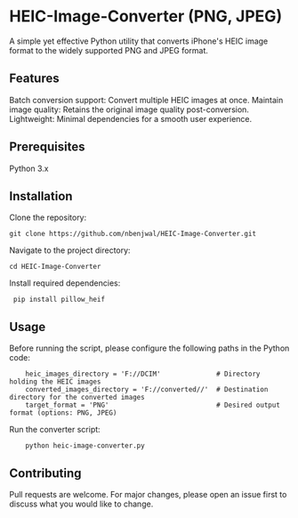 # HEIC-Image-Converter (PNG, JPEG)
A simple yet effective Python utility that converts iPhone's HEIC image format to the widely supported PNG and JPEG format.

## Features
Batch conversion support: Convert multiple HEIC images at once.
Maintain image quality: Retains the original image quality post-conversion.
Lightweight: Minimal dependencies for a smooth user experience.

## Prerequisites
Python 3.x

## Installation
Clone the repository:
```
git clone https://github.com/nbenjwal/HEIC-Image-Converter.git
```
Navigate to the project directory:
```
cd HEIC-Image-Converter
```
Install required dependencies:
```
 pip install pillow_heif
```


## Usage
Before running the script, please configure the following paths in the Python code:
```
    heic_images_directory = 'F://DCIM'              # Directory holding the HEIC images
    converted_images_directory = 'F://converted//'  # Destination directory for the converted images
    target_format = 'PNG'                           # Desired output format (options: PNG, JPEG)
```

Run the converter script:
```
    python heic-image-converter.py
```

## Contributing
Pull requests are welcome. For major changes, please open an issue first to discuss what you would like to change.
